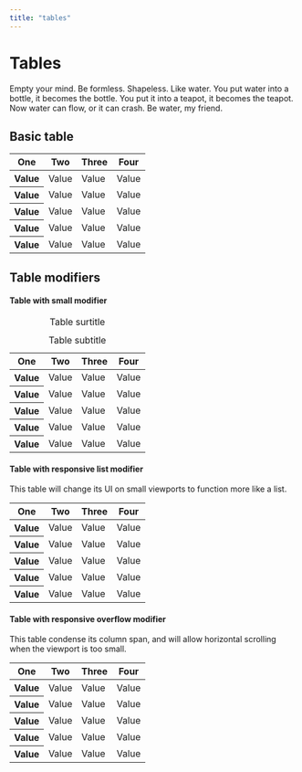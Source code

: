 ```yaml
---
title: "tables"
---
```


# Tables

Empty your mind. Be formless. Shapeless. Like water. You put water into a bottle, it becomes the bottle. You put it into a teapot, it becomes the teapot. Now water can flow, or it can crash. Be water, my friend.

## Basic table

<table class="table">
    <thead class="table-header">
        <tr class="table-row">
            <th>One</th>
            <th>Two</th>
            <th>Three</th>
            <th>Four</th>
        </tr>
    </thead>
    <tbody class="table-body">
        <tr class="table-row">
            <th>Value</th>
            <td>Value</td>
            <td>Value</td>
            <td>Value</td>
        </tr>
        <tr class="table-row">
            <th>Value</th>
            <td>Value</td>
            <td>Value</td>
            <td>Value</td>
        </tr>
        <tr class="table-row">
            <th>Value</th>
            <td>Value</td>
            <td>Value</td>
            <td>Value</td>
        </tr>
        <tr class="table-row table-row--warning">
            <th>Value</th>
            <td>Value</td>
            <td>Value</td>
            <td>Value</td>
        </tr>
        <tr class="table-row">
            <th>Value</th>
            <td>Value</td>
            <td>Value</td>
            <td>Value</td>
        </tr>
    </tbody>
</table>

## Table modifiers

#### Table with small modifier

<table class="table table--small">
    <caption class="table-surtitle">Table surtitle</caption>
    <caption class="table-subtitle">Table subtitle</caption>
    <thead class="table-header">
        <tr class="table-row">
            <th>One</th>
            <th>Two</th>
            <th>Three</th>
            <th>Four</th>
        </tr>
    </thead>
    <tbody class="table-body">
        <tr class="table-row">
            <th>Value</th>
            <td>Value</td>
            <td>Value</td>
            <td>Value</td>
        </tr>
        <tr class="table-row">
            <th>Value</th>
            <td>Value</td>
            <td>Value</td>
            <td>Value</td>
        </tr>
        <tr class="table-row">
            <th>Value</th>
            <td>Value</td>
            <td>Value</td>
            <td>Value</td>
        </tr>
        <tr class="table-row table-row--warning">
            <th>Value</th>
            <td>Value</td>
            <td>Value</td>
            <td>Value</td>
        </tr>
        <tr class="table-row">
            <th>Value</th>
            <td>Value</td>
            <td>Value</td>
            <td>Value</td>
        </tr>
    </tbody>
</table>

#### Table with responsive list modifier
This table will change its UI on small viewports to function more like a list.

<table class="table table--responsiveList">
    <thead class="table-header">
        <tr class="table-row">
            <th scope="col">One</th>
            <th scope="col">Two</th>
            <th scope="col">Three</th>
            <th scope="col">Four</th>
        </tr>
    </thead>
    <tbody class="table-body">
        <tr class="table-row">
            <th scope="row">Value</th>
            <td data-title="Column 1">Value</td>
            <td data-title="Column 2">Value</td>
            <td data-title="Column 3">Value</td>
        </tr>
        <tr class="table-row">
            <th scope="row">Value</th>
            <td data-title="Column 1">Value</td>
            <td data-title="Column 2">Value</td>
            <td data-title="Column 3">Value</td>
        </tr>
        <tr class="table-row">
            <th scope="row">Value</th>
            <td data-title="Column 1">Value</td>
            <td data-title="Column 2">Value</td>
            <td data-title="Column 3">Value</td>
        </tr>
        <tr class="table-row">
            <th scope="row">Value</th>
            <td data-title="Column 1">Value</td>
            <td data-title="Column 2">Value</td>
            <td data-title="Column 3">Value</td>
        </tr>
        <tr class="table-row">
            <th scope="row">Value</th>
            <td data-title="Column 1">Value</td>
            <td data-title="Column 2">Value</td>
            <td data-title="Column 3">Value</td>
        </tr>
    </tbody>
</table>

#### Table with responsive overflow modifier
This table condense its column span, and will allow horizontal scrolling when the viewport is too small.

<table class="table table--responsiveOverflowX">
    <thead class="table-header">
        <tr class="table-row">
            <th scope="col">One</th>
            <th scope="col">Two</th>
            <th scope="col">Three</th>
            <th scope="col">Four</th>
        </tr>
    </thead>
    <tbody class="table-body">
        <tr class="table-row">
            <th scope="row">Value</th>
            <td data-title="Column 1">Value</td>
            <td data-title="Column 2">Value</td>
            <td data-title="Column 3">Value</td>
        </tr>
        <tr class="table-row">
            <th scope="row">Value</th>
            <td data-title="Column 1">Value</td>
            <td data-title="Column 2">Value</td>
            <td data-title="Column 3">Value</td>
        </tr>
        <tr class="table-row">
            <th scope="row">Value</th>
            <td data-title="Column 1">Value</td>
            <td data-title="Column 2">Value</td>
            <td data-title="Column 3">Value</td>
        </tr>
        <tr class="table-row table-row--success">
            <th scope="row">Value</th>
            <td data-title="Column 1">Value</td>
            <td data-title="Column 2">Value</td>
            <td data-title="Column 3">Value</td>
        </tr>
        <tr class="table-row">
            <th scope="row">Value</th>
            <td data-title="Column 1">Value</td>
            <td data-title="Column 2">Value</td>
            <td data-title="Column 3">Value</td>
        </tr>
    </tbody>
</table>
